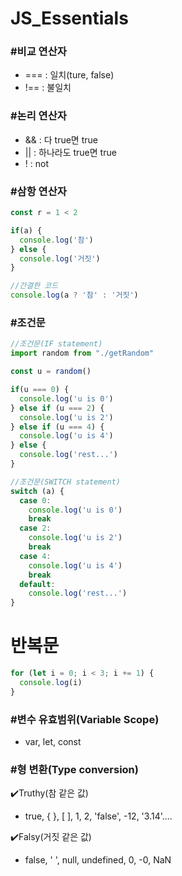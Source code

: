 # JS_Essentials


### #비교 연산자
- === : 일치(ture, false)
- !== : 불일치

### #논리 연산자
- && : 다 true면 true
- || : 하나라도 true면 true
- ! : not

### #삼항 연산자
```js
const r = 1 < 2

if(a) {
  console.log('참')
} else {
  console.log('거짓')
}

//간결한 코드
console.log(a ? '참' : '거짓')
```

### #조건문
```js
//조건문(IF statement)
import random from "./getRandom"

const u = random()

if(u === 0) {
  console.log('u is 0')
} else if (u === 2) {
  console.log('u is 2')
} else if (u === 4) {
  console.log('u is 4')
} else {
  console.log('rest...')
}

//조건문(SWITCH statement)
switch (a) {
  case 0:
    console.log('u is 0')
    break
  case 2:
    console.log('u is 2')
    break
  case 4:
    console.log('u is 4')
    break
  default: 
    console.log('rest...')
}
```

# 반복문
```js
for (let i = 0; i < 3; i += 1) {
  console.log(i)
}
```

### #변수 유효범위(Variable Scope)
- var, let, const

### #형 변환(Type conversion)
✔️Truthy(참 같은 값)
- true, { }, [ ], 1, 2, 'false', -12, '3.14'....
 
✔️Falsy(거짓 같은 값)
- false, ' ', null, undefined, 0, -0, NaN

